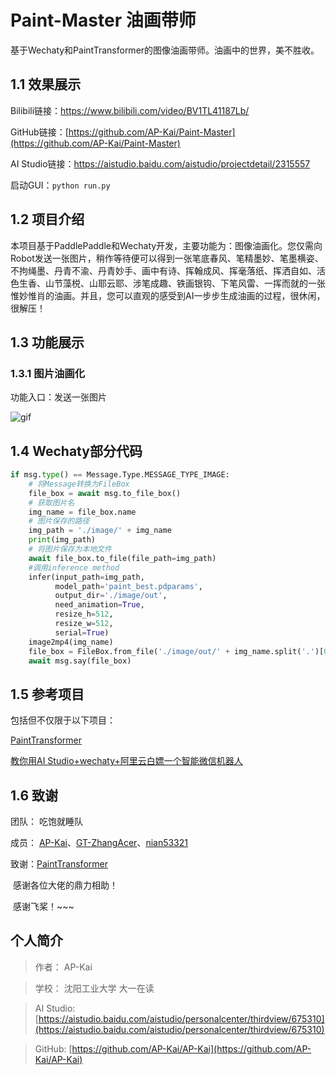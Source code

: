 # Paint-Master 油画带师

基于Wechaty和PaintTransformer的图像油画带师。油画中的世界，美不胜收。



## 1.1 效果展示

Bilibili链接：https://www.bilibili.com/video/BV1TL41187Lb/

GitHub链接：[https://github.com/AP-Kai/Paint-Master](https://github.com/AP-Kai/Paint-Master)

AI Studio链接：https://aistudio.baidu.com/aistudio/projectdetail/2315557

启动GUI：`python run.py`

## 1.2 项目介绍

本项目基于PaddlePaddle和Wechaty开发，主要功能为：图像油画化。您仅需向Robot发送一张图片，稍作等待便可以得到一张笔底春风、笔精墨妙、笔墨横姿、不拘绳墨、丹青不渝、丹青妙手、画中有诗、挥翰成风、挥毫落纸、挥洒自如、活色生香、山节藻棁、山耶云耶、涉笔成趣、铁画银钩、下笔风雷、一挥而就的一张惟妙惟肖的油画。并且，您可以直观的感受到AI一步步生成油画的过程，很休闲，很解压！

## 1.3 功能展示

### 1.3.1 图片油画化

功能入口：发送一张图片

![gif](https://user-images.githubusercontent.com/77101860/130989794-59ca6b63-7cd9-478a-8b4b-9cc0117a1038.gif)

## 1.4 Wechaty部分代码

```Python
if msg.type() == Message.Type.MESSAGE_TYPE_IMAGE:
    # 将Message转换为FileBox
    file_box = await msg.to_file_box()
    # 获取图片名
    img_name = file_box.name
    # 图片保存的路径
    img_path = './image/' + img_name
    print(img_path)
    # 将图片保存为本地文件
    await file_box.to_file(file_path=img_path)
    #调用inference method
    infer(input_path=img_path,
          model_path='paint_best.pdparams',
          output_dir='./image/out',
          need_animation=True,
          resize_h=512,
          resize_w=512,
          serial=True)
    image2mp4(img_name)
    file_box = FileBox.from_file('./image/out/' + img_name.split('.')[0] + '/' + 'result.mp4')
    await msg.say(file_box)
```

## 1.5 参考项目

包括但不仅限于以下项目：

[PaintTransformer](https://github.com/wzmsltw/PaintTransformer)

[教你用AI Studio+wechaty+阿里云白嫖一个智能微信机器人](https://aistudio.baidu.com/aistudio/projectdetail/1836012?channelType=0&channel=0)

## 1.6 致谢

团队： 吃饱就睡队

成员： [AP-Kai](https://aistudio.baidu.com/aistudio/personalcenter/thirdview/675310)、[GT-ZhangAcer](https://aistudio.baidu.com/aistudio/personalcenter/thirdview/29724)、[nian53321](https://aistudio.baidu.com/aistudio/personalcenter/thirdview/724244)

致谢：[PaintTransformer](https://github.com/wzmsltw/PaintTransformer)

​			感谢各位大佬的鼎力相助！

​			感谢飞桨！~~~


## 个人简介

> 作者： AP-Kai 

> 学校： 沈阳工业大学 大一在读

> AI Studio: [https://aistudio.baidu.com/aistudio/personalcenter/thirdview/675310](https://aistudio.baidu.com/aistudio/personalcenter/thirdview/675310)

> GitHub: [https://github.com/AP-Kai/AP-Kai](https://github.com/AP-Kai/AP-Kai)

